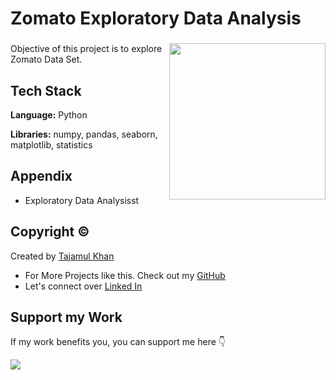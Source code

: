 # Zomato Exploratory Data Analysis

###

<img align="right" height="250" src="https://export-download.canva.com/j0g_k/DAFgolj0g_k/517/0/0008-2363657547012940851.png?X-Amz-Algorithm=AWS4-HMAC-SHA256&X-Amz-Credential=AKIAJHKNGJLC2J7OGJ6Q%2F20230615%2Fus-east-1%2Fs3%2Faws4_request&X-Amz-Date=20230615T220620Z&X-Amz-Expires=87731&X-Amz-Signature=0eefab79a989b752132762e320ef3e716283c6742c407716f98d17d6d940e729&X-Amz-SignedHeaders=host&response-content-disposition=attachment%3B%20filename%2A%3DUTF-8%27%27Zomato%2520EDA.png&response-expires=Fri%2C%2016%20Jun%202023%2022%3A28%3A31%20GMT"/>

###

Objective of this project is to explore Zomato Data Set.

## Tech Stack

**Language:** Python

**Libraries:** numpy, pandas, seaborn, matplotlib, statistics

## Appendix

* Exploratory Data Analysisst

## Copyright ©

Created by [Tajamul Khan](https://github.com/tajamulk2)
* For More Projects like this. Check out my [GitHub](https://github.com/tajamulk2)
* Let's connect over [Linked In](https://www.linkedin.com/in/tajamulk2/)

## Support my Work

If my work benefits you, you can support me here 👇 

<a href="https://www.buymeacoffee.com/tajamulk2"><img src="https://img.buymeacoffee.com/button-api/?text=Buy me a Coffee&emoji=&slug=tajamulk2&button_colour=ffdd00&font_colour=000000&font_family=Bree&outline_colour=000000&coffee_colour=ffffff" /></a>  




